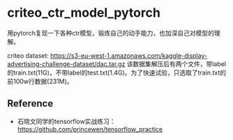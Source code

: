 # criteo_ctr_model_pytorch
用pytorch复现一下各种ctr模型，锻炼自己的动手能力，也加深自己对模型的理解。

criteo dataset: https://s3-eu-west-1.amazonaws.com/kaggle-display-advertising-challenge-dataset/dac.tar.gz
该数据集解压后有两个文件，带label的train.txt(11G)，不带label的test.txt(1.4G)。为了快速试验，只选取了train.txt的前100w行数据(231M)。

## Reference
* 石晓文同学的tensorflow实战练习：https://github.com/princewen/tensorflow_practice
